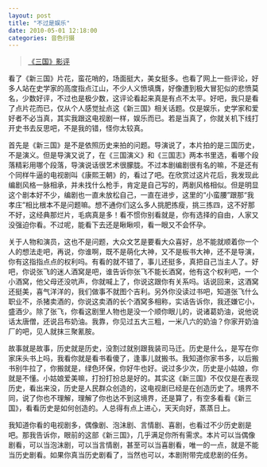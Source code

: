 ```yaml
---
layout: post
title: "不过是娱乐"
date: 2010-05-01 12:18:00
categories: 音色行摄 
---
```


> [《三国》影评](http://movie.douban.com/subject/3237723/)  

看了《新三国》片花，蛮花哨的，场面挺大，美女挺多。也看了网上一些评论，好多人站在史学家的高度指点江山，不少人义愤填膺，好像遭到极大冒犯似的悲愤莫名，少数好评，不过也是极少数，这评论看起来真是有点不太平。好吧，我只是看了点片花而已，仅从个人感觉扯点这《新三国》相关话题。仅是娱乐，史学家和爱好者不必当真，其实我跟这电视剧一样，娱乐而已。若是当真了，你就关机下线打开史书去反思吧，不是我的错，怪你太较真。

首先是《新三国》是不是依照历史来拍的问题。导演说了，本片拍的是三国历史，不是演义。但是导演又说了，在《三国演义》和《三国志》两本书里选，看哪个段落精彩用哪个段落，导演说话很艺术很朦胧。不过本剧编剧很有名的嘛，不是还有个同样牛逼的电视剧叫《康熙王朝》的，看过了吧。在欣赏过这片花后，我发现此编剧风格一脉相承，并未找什么枪手，肯定是自己写的，两剧风格相似。但是明显这个剧本好不少，编剧也一直未放松自己，一直在进步，这里的“小蛮腰”跟那“我孝庄”相比根本不是问题嘛。想不通你们这么多人挑肥拣瘦，挑三拣四，这不好那不好，这经典那烂片，毛病真是多！看不惯你别看就是，你有选择的自由，人家又没强迫你看。不过呢，能看下去还是瞅瞅呗，看一眼又不会怀孕。

关于人物和演员，这也不是问题，大众文艺是要看大众喜好，总不能就顺着你一个人的想法走吧，再说，你谁啊，既不是萌化大神，又不是板书大神，还不是导演，你有这指指点点的权利吗。有看的就不错了，事儿还挺多，真把自己当主人了。好吧，你说张飞的迷人酒窝是吧，谁告诉你张飞不能长酒窝，他有这个权利吧，一个小酒窝，他父母还没吭声，你就喊上了，你说这跟你有关系吗。话说回来，这酒窝还挺美，喜气洋洋的，我们做事不就图个吉利。另外你没读过书吧，知道张飞什么职业不，杀猪卖酒的，你说这卖酒的长个酒窝多相称，实话告诉你，我还嫌它小，盛酒少。除了张飞，你看这剧里人物也是没一个顺你眼儿的，说诸葛奶油，说他说话太唐僧，还说吕布奶油。我靠，你见过五大三粗，一米八六的奶油？你家开奶油厂的吧，见人就抹三聚氰胺。

故事就是故事，历史就是历史，没割过就别跟我装司马迁。历史是什么，是写在你家床头书上吗，我看你就是看书看傻了，逢事儿就搬书。我知道你家书多，以后搬书别牛拉了，你搬就是，绿色环保，你好牛也好。说过多少次，历史是小姑娘，你就是不懂。小姑娘爱美嘛，打扮打扮总是好的。其实这《新三国》不仅仅是在表现历史，看出来没，历史是人民群众创造的，这电视剧已经是在创造历史了。境界不同，说了你也不理解，理解了你也达不到这境界，还是算了，有空多看看《新三国》，看看历史是如何创造的。人总得有点上进心，天天向好，蒸蒸日上。

我知道你看的电视剧多，偶像剧、泡沫剧、言情剧、喜剧，也看过不少历史剧是吧。那我告诉你，眼前的这部《新三国》，几乎满足你所有需求。本片可以当偶像剧看，可以当泡沫剧，可以当言情剧，甚至可以当喜剧看，唯一的一点，就是不能当历史剧看。如果你真当历史剧看了，当然也可以，本剧附带完成悲剧的任务。